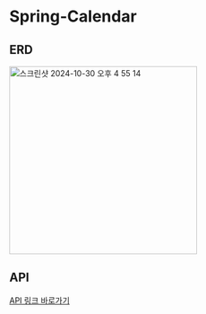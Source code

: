 # Spring-Calendar

## ERD
<img width="335" alt="스크린샷 2024-10-30 오후 4 55 14" src="https://github.com/user-attachments/assets/19e3fb94-82bc-4db5-9bd8-46de3a5e3cba">

## API
[API 링크 바로가기](https://documenter.getpostman.com/view/39375040/2sAY4vfhKe)
